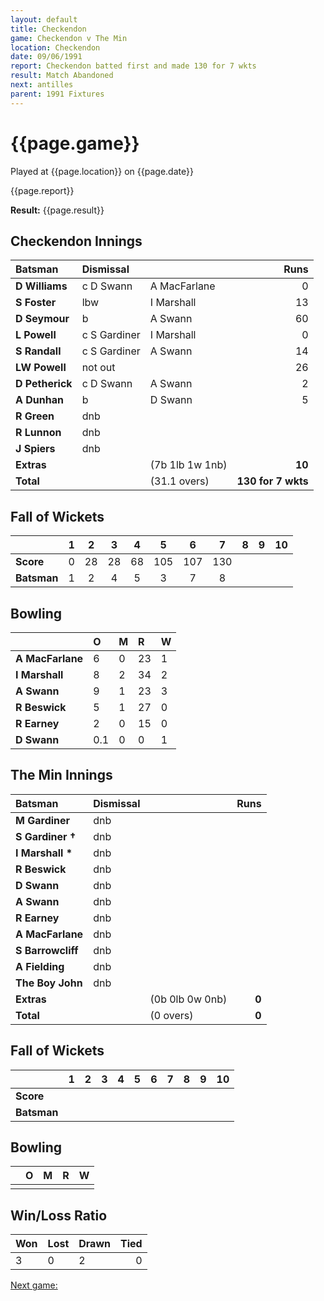 ```yaml
---
layout: default
title: Checkendon
game: Checkendon v The Min
location: Checkendon
date: 09/06/1991
report: Checkendon batted first and made 130 for 7 wkts
result: Match Abandoned
next: antilles
parent: 1991 Fixtures
---
```


# {{page.game}}

Played at {{page.location}} on {{page.date}}

{{page.report}}

**Result:** {{page.result}}

## Checkendon Innings

| Batsman | Dismissal |  | Runs |
|:---|:---|---|---:|
| **D Williams** | c D Swann | A MacFarlane | 0 | 
| **S Foster** | lbw | I Marshall | 13 | 
| **D Seymour** | b | A Swann | 60 | 
| **L Powell** | c S Gardiner | I Marshall | 0 | 
| **S Randall** | c S Gardiner | A Swann | 14 | 
| **LW Powell** | not out |  | 26 |
| **D Petherick** | c D Swann | A Swann | 2 | 
| **A Dunhan** | b | D Swann | 5 |
| **R Green** | dnb |  |  | 
| **R Lunnon** | dnb |  |  | 
| **J Spiers** | dnb |  |  |
| **Extras** | | (7b 1lb 1w 1nb) | **10** | 
| **Total** | | (31.1 overs) | ****130 for 7 wkts**** | 

## Fall of Wickets

| | 1 | 2 | 3 | 4 | 5 | 6 | 7 | 8 | 9 | 10 |
|---|:---:|:---:|:---:|:---:|:---:|:---:|:---:|:---:|:---:|:---:|
| **Score** | 0 | 28 | 28 | 68 | 105 | 107 | 130 |  |  |  |
| **Batsman** | 1 | 2 | 4 | 5 | 3 | 7 | 8 |  |  |  |

## Bowling

| | O | M | R | W |
|---|:---|:---|:---|:---|
| **A MacFarlane** | 6 | 0 | 23 | 1 | 
| **I Marshall** | 8 | 2 | 34 | 2 | 
| **A Swann** | 9 | 1 | 23 | 3 | 
| **R Beswick** | 5 | 1 | 27 | 0 | 
| **R Earney** | 2 | 0 | 15 | 0 |
| **D Swann** | 0.1 | 0 | 0 | 1 |

## The Min Innings

| Batsman | Dismissal |  | Runs |
|:---|:---|---|---:|
| **M Gardiner** | dnb |  |  | 
| **S Gardiner &#8224;** | dnb |  |  | 
| **I Marshall &#42;** | dnb |  |  |
| **R Beswick** | dnb |  |  | 
| **D Swann** | dnb |  |  | 
| **A Swann** | dnb |  |  | 
| **R Earney** | dnb |  |  | 
| **A MacFarlane** | dnb |  |  | 
| **S Barrowcliff** | dnb |  |  | 
| **A Fielding** | dnb |  |  || 
| **The Boy John** | dnb |  |  | 
| **Extras** | | (0b 0lb 0w 0nb) | **0** | 
| **Total** | | (0 overs) | ****0**** | 

## Fall of Wickets

| | 1 | 2 | 3 | 4 | 5 | 6 | 7 | 8 | 9 | 10 |
|---|:---:|:---:|:---:|:---:|:---:|:---:|:---:|:---:|:---:|:---:|
| **Score** |  |  |  |  |  |  |  |  |  |  |
| **Batsman** |  |  |  |  |  |  |  |  |  |  |

## Bowling

| | O | M | R | W |
|---|:---|:---|:---|:---|
| |  |  |  |  |

## Win/Loss Ratio

| Won | Lost | Drawn | Tied |
|:---|:---|:---|---:|
| 3 | 0 | 2 | 0 |

[Next game:]({{page.next}})